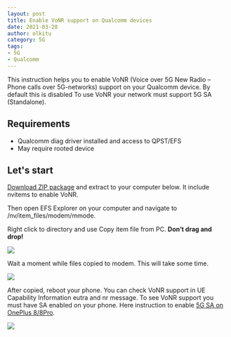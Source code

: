 ```yaml
---
layout: post
title: Enable VoNR support on Qualcomm devices
date: 2021-03-28
author: olkitu
category: 5G
tags:
- 5G
- Qualcomm
---
```


This instruction helps you to enable VoNR (Voice over 5G New Radio – Phone calls over 5G-networks) support on your Qualcomm device. By default this is disabled To use VoNR your network must support 5G SA (Standalone).

<!-- more -->

## Requirements

* Qualcomm diag driver installed and access to QPST/EFS
* May require rooted device

## Let's start

[Download ZIP package](https://mt-tech.fi/wp-content/uploads/2021/03/nr5g_full_voice_support.zip) and extract to your computer below. It include nvitems to enable VoNR.

Then open EFS Explorer on your computer and navigate to /nv/item_files/modem/mmode.

Right click to directory and use Copy item file from PC. **Don’t drag and drop!**

<img class="img-fluid" src="/images/2021-03-28-enable-vonr-support-on-qualcomm-devices/image-2.png">

Wait a moment while files copied to modem. This will take some time.

<img class="img-fluid" src="/images/2021-03-28-enable-vonr-support-on-qualcomm-devices/image-3.png">

After copied, reboot your phone. You can check VoNR support in UE Capability Information eutra and nr message. To see VoNR support you must have SA enabled on your phone. Here instruction to enable [5G SA on OnePlus 8/8Pro](https://mt-tech.fi/en/modify-oneplus-7-pro-5g-8-and-8-pro-nr-lte-a-band-combos/#Enable_5G_SA_Standalone_in_Android_11).

<img class="img-fluid" src="/images/2021-03-28-enable-vonr-support-on-qualcomm-devices/image-4.png">